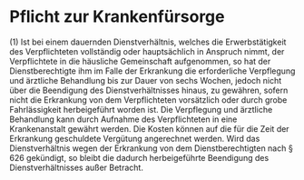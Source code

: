 # Pflicht zur Krankenfürsorge

(1) Ist bei einem dauernden Dienstverhältnis, welches die Erwerbstätigkeit des Verpflichteten vollständig oder hauptsächlich in Anspruch nimmt, der Verpflichtete in die häusliche Gemeinschaft aufgenommen, so hat der Dienstberechtigte ihm im Falle der Erkrankung die erforderliche Verpflegung und ärztliche Behandlung bis zur Dauer von sechs Wochen, jedoch nicht über die Beendigung des Dienstverhältnisses hinaus, zu gewähren, sofern nicht die Erkrankung von dem Verpflichteten vorsätzlich oder durch grobe Fahrlässigkeit herbeigeführt worden ist. Die Verpflegung und ärztliche Behandlung kann durch Aufnahme des Verpflichteten in eine Krankenanstalt gewährt werden. Die Kosten können auf die für die Zeit der Erkrankung geschuldete Vergütung angerechnet werden. Wird das Dienstverhältnis wegen der Erkrankung von dem Dienstberechtigten nach § 626 gekündigt, so bleibt die dadurch herbeigeführte Beendigung des Dienstverhältnisses außer Betracht.